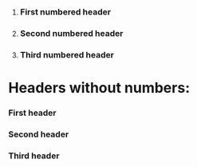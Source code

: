 1. ### First numbered header

2. ### Second numbered header

3. ### Third numbered header

# Headers without numbers:

### First header

### Second header

### Third header



